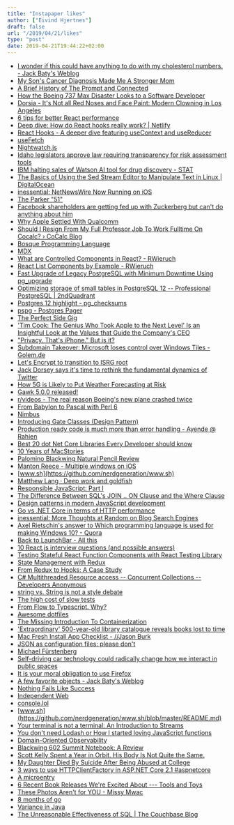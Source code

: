 ```yaml
---
title: "Instapaper likes"
author: ["Eivind Hjertnes"]
draft: false
url: "/2019/04/21/likes"
type: "post"
date: 2019-04-21T19:44:22+02:00
---
```


-   [I
    wonder if this could have anything to do with my cholesterol
    numbers. - Jack Baty's Weblog](https://www.baty.blog/2019/i-wonder-if-this-could-have-anything-to-do-with-my-cholesterol-numbers)
-   [My
    Son's Cancer Diagnosis Made Me A Stronger Mom](https://www.parents.com/health/my-sons-cancer-diagnosis-made-me-stronger-mom/)
-   [A
    Brief History of The Prompt and Connected](https://www.macstories.net/stories/a-brief-history-of-the-prompt-and-connected/)
-   [How
    the Boeing 737 Max Disaster Looks to a Software Developer](https://spectrum.ieee.org/aerospace/aviation/how-the-boeing-737-max-disaster-looks-to-a-software-developer)
-   [Dorsia -
    It's Not all Red Noses and Face Paint: Modern Clowning in Los
    Angeles](https://www.dorsia.io/cities/los-angeles/articles/clown-schools-los-angeles)
-   [6
    tips for better React performance](https://itnext.io/6-tips-for-better-react-performance-4329d12c126b)
-   [Deep
    dive: How do React hooks really work? | Netlify](https://www.netlify.com/blog/2019/03/11/deep-dive-how-do-react-hooks-really-work/?utm%5Fcampaign=React+Newsletter&utm%5Fmedium=email&utm%5Fsource=React%5FNewsletter%5F157)
-   [React
    Hooks - A deeper dive featuring useContext and useReducer](https://testdriven.io/blog/react-hooks-advanced/?utm%5Fcampaign=React+Newsletter&utm%5Fmedium=email&utm%5Fsource=React%5FNewsletter%5F157)
-   [useFetch](https://github.com/alex-cory/react-usefetch?utm%5Fcampaign=React+Newsletter&utm%5Fmedium=email&utm%5Fsource=React%5FNewsletter%5F157)
-   [Nightwatch.js](http://nightwatchjs.org/)
-   [Idaho
    legislators approve law requiring transparency for risk assessment
    tools](https://www.muckrock.com/news/archives/2019/mar/26/algorithms-idaho-bill-update/)
-   [IBM
    halting sales of Watson AI tool for drug discovery - STAT](https://www.statnews.com/2019/04/18/ibm-halting-sales-of-watson-for-drug-discovery/)
-   [The
    Basics of Using the Sed Stream Editor to Manipulate Text in Linux |
    DigitalOcean](https://www.digitalocean.com/community/tutorials/the-basics-of-using-the-sed-stream-editor-to-manipulate-text-in-linux)
-   [inessential:
    NetNewsWire Now Running on iOS](http://inessential.com/2019/04/17/netnewswire%5Fnow%5Frunning%5Fon%5Fios)
-   [The Parker "51"](http://www.richardspens.com/ref/profiles/51.htm)
-   [Facebook
    shareholders are getting fed up with Zuckerberg but can't do anything
    about him](https://www.latimes.com/business/hiltzik/la-fi-hiltzik-mark-zuckerberg-facebook-20190416-story.html)
-   [Why
    Apple Settled With Qualcomm](https://daringfireball.net/2019/04/why%5Fapple%5Fsettled%5Fwith%5Fqualcomm)
-   [Should
    I Resign From My Full Professor Job To Work Fulltime On Cocalc? ›
    CoCalc Blog](http://blog.sagemath.com/2019/04/12/should-i-resign-from-my-full-professor-job-to-work-fulltime-on-cocalc.html)
-   [Bosque Programming
    Language](https://github.com/Microsoft/BosqueLanguage)
-   [MDX](https://mdxjs.com/blog/v1/)
-   [What are
    Controlled Components in React? - RWieruch](https://www.robinwieruch.de/react-controlled-components/)
-   [React List
    Components by Example - RWieruch](https://www.robinwieruch.de/react-list-components/)
-   [Fast
    Upgrade of Legacy PostgreSQL with Minimum Downtime Using pg\_upgrade](https://www.percona.com/blog/2019/04/12/fast-upgrade-of-legacy-postgresql-with-minimum-downtime-using-pg%5Fupgrade/)
-   [Optimizing
    storage of small tables in PostgreSQL 12 -- Professional PostgreSQL |
    2ndQuadrant](https://www.2ndquadrant.com/en/blog/optimizing-storage-small-tables-postgresql-12/)
-   [Postgres
    12 highlight - pg\_checksums](https://paquier.xyz/postgresql-2/postgres-12-pg-checksums/)
-   [pspg - Postgres Pager](https://github.com/okbob/pspg)
-   [The
    Perfect Side Gig](https://www.macstories.net/stories/the-perfect-side-gig/)
-   ['Tim
    Cook: The Genius Who Took Apple to the Next Level' Is an Insightful
    Look at the Values that Guide the Company's CEO](https://www.macstories.net/reviews/tim-cook-the-genius-who-took-apple-to-the-next-level-is-an-insightful-look-at-the-values-that-guide-the-companys-ceo/)
-   ["Privacy.
    That's iPhone." But is it?](http://foundation.mozilla.org/en/campaigns/privacy-thats-iphone-but-is-it/)
-   [Subdomain
    Takeover: Microsoft loses control over Windows Tiles - Golem.de](https://www.golem.de/news/subdomain-takeover-microsoft-loses-control-over-windows-tiles-1904-140717.html)
-   [Let's
    Encrypt to transition to ISRG root](https://scotthelme.co.uk/lets-encrypt-to-transition-to-isrg-root/)
-   [Jack
    Dorsey says it's time to rethink the fundamental dynamics of Twitter](http://social.techcrunch.com/2019/04/16/jack-dorsey-ted/)
-   [How
    5G is Likely to Put Weather Forecasting at Risk](https://hackaday.com/2019/04/16/5g-buildout-likely-to-put-weather-forecasting-at-risk/)
-   [Gawk
    5.0.0 released!](http://lists.gnu.org/archive/html/info-gnu/2019-04/msg00002.html)
-   [r/videos -
    The real reason Boeing's new plane crashed twice](https://www.reddit.com/r/videos/comments/bdfqm4/the%5Freal%5Freason%5Fboeings%5Fnew%5Fplane%5Fcrashed%5Ftwice/ekyyd9g)
-   [From Babylon to Pascal with
    Perl 6](https://perl6.eu/regular-pascal.html)
-   [Nimbus](https://github.com/m-cat/nimbus-theme/blob/master/README.md)
-   [Introducing
    Gate Classes (Design Pattern)](https://dev.to/jamesmh/introducing-gate-classes-4j6a)
-   [Production
    ready code is much more than error handling - Ayende @ Rahien](https://ayende.com/blog/186849-A/production-ready-code-is-much-more-than-error-handling)
-   [Best
    20 dot Net Core Libraries Every Developer should know](https://codinginfinite.com/best-top-dot-net-core-useful-libraries-open-source/)
-   [10 Years
    of MacStories](https://www.macstories.net/stories/10-years-of-macstories/)
-   [Palomino
    Blackwing Natural Pencil Review](https://www.penaddict.com/blog/2019/4/15/palomino-blackwing-natural-pencil-review)
-   [Manton
    Reece - Multiple windows on iOS](https://www.manton.org/2019/04/15/multiple-windows-on.html)
-   [www.sh](https://github.com/nerdgeneration/www.sh)
-   [Matthew Lang ·
    Deep work and goldfish](https://mattisms.blog/2019/04/15/deep-work-and.html)
-   [Responsible
    JavaScript: Part I](https://alistapart.com/article/responsible-javascript-part-1/)
-   [The
    Difference Between SQL's JOIN .. ON Clause and the Where Clause](https://blog.jooq.org/2019/04/09/the-difference-between-sqls-join-on-clause-and-the-where-clause/)
-   [Design
    patterns in modern JavaScript development](https://levelup.gitconnected.com/design-patterns-in-modern-javascript-development-ec84d8be06ca)
-   [Go
    vs .NET Core in terms of HTTP performance](https://hackernoon.com/go-vs-net-core-in-terms-of-http-performance-7535a61b67b8)
-   [inessential:
    More Thoughts at Random on Blog Search Engines](http://inessential.com/2019/04/14/more%5Fthoughts%5Fat%5Frandom%5Fon%5Fblog%5Fsearch%5Fe)
-   [Axel
    Rietschin's answer to Which programming language is used for making
    Windows 10? - Quora](https://www.quora.com/Which-programming-language-is-used-for-making-Windows-10)
-   [Back to
    LaunchBar - All this](https://leancrew.com/all-this/2019/04/back-to-launchbar/)
-   [10
    React.js interview questions (and possible answers)](https://developerhandbook.com/react/10-react-interview-questions/)
-   [Testing
    Stateful React Function Components with React Testing Library](https://www.robertcooper.me/testing-stateful-react-function-components-with-react-testing-library/)
-   [State
    Management with Redux](https://levelup.gitconnected.com/state-management-with-redux-50f3ec10c10a)
-   [From
    Redux to Hooks: A Case Study](https://staleclosures.dev/from-redux-to-hooks-case-study/?utm%5Fcampaign=featured&utm%5Fmedium=email&utm%5Fsource=reactdigest)
-   [C#
    Multithreaded Resource access -- Concurrent Collections -- Developers
    Anonymous](http://www.devsanon.com/c/c-multithreaded-resource-access-concurrent-collections/)
-   [string
    vs. String is not a style debate](https://blog.paranoidcoding.com/2019/04/08/string-vs-String-is-not-about-style.html?utm%5Fcampaign=featured&utm%5Fmedium=email&utm%5Fsource=csharpdigest)
-   [The high
    cost of slow tests](https://pythonspeed.com/articles/high-cost-slow-tests/)
-   [From Flow to
    Typescript. Why?](https://sobolevn.me/2019/03/from-flow-to-typescript)
-   [Awesome dotfiles](https://github.com/webpro/awesome-dotfiles)
-   [The
    Missing Introduction To Containerization](https://medium.com/devopslinks/the-missing-introduction-to-containerization-de1fbb73efc5)
-   ['Extraordinary'
    500-year-old library catalogue reveals books lost to time](http://www.theguardian.com/books/2019/apr/10/extraordinary-500-year-old-library-catalogue-reveals-books-lost-to-time-libro-de-los-epitomes)
-   [Mac Fresh
    Install App Checklist - //Jason Burk](https://burk.io/2019/mac-fresh-install-app-checklist)
-   [JSON
    as configuration files: please don't](https://arp242.net/weblog/JSON%5Fas%5Fconfiguration%5Ffiles-%5Fplease%5Fdont.html)
-   [Michael
    Fürstenberg](https://furstenberg.co/2019/04/13/for-a-while.html)
-   [Self-driving
    car technology could radically change how we interact in public
    spaces](https://www.vox.com/2019/3/27/18194715/self-driving-cars-uber-lyft)
-   [It is your moral
    obligation to use Firefox](https://0x46.net/thoughts/2019/04/09/use-firefox/)
-   [A few favorite
    objects - Jack Baty's Weblog](https://www.baty.blog/2019/a-few-favorite-objects)
-   [Nothing
    Fails Like Success](https://alistapart.com/article/nothing-fails-like-success/)
-   [Independent
    Web](https://furstenberg.co/2019/04/12/independent-web.html)
-   [console.lol](https://github.com/mcampa/console.lol)
-   [www.sh](https://github.com/nerdgeneration/www.sh/blob/master/README.md)
-   [Your
    terminal is not a terminal: An Introduction to Streams](http://lucasfcosta.com/2019/04/07/streams-introduction.html)
-   [You
    don't need Lodash or How I started loving JavaScript functions](https://blog.bitsrc.io/you-dont-need-lodash-or-how-i-started-loving-javascript-functions-3f45791fa6cd)
-   [Domain-Oriented
    Observability](https://martinfowler.com/articles/domain-oriented-observability.html)
-   [Blackwing
    602 Summit Notebook: A Review](https://www.penaddict.com/blog/2019/4/12/blackwing-602-summit-notebook-a-review)
-   [Scott
    Kelly Spent a Year in Orbit. His Body Is Not Quite the Same.](https://www.nytimes.com/2019/04/11/science/scott-mark-kelly-twins-space-nasa.html)
-   [My
    Daughter Died By Suicide After Being Abused at College](https://broadly.vice.com/en%5Fus/article/43jgzb/emily-drouet-angus-milligan-domestic-abuse-university-uk)
-   [3
    ways to use HTTPClientFactory in ASP.NET Core 2.1 #aspnetcore](https://www.talkingdotnet.com/3-ways-to-use-httpclientfactory-in-asp-net-core-2-1/)
-   [A microentry](https://ascraeus.org/micro/1555054436/)
-   [6
    Recent Book Releases We're Excited About --- Tools and Toys](http://toolsandtoys.net/guides/6-recent-book-releases-were-excited-about/)
-   [These Photos
    Aren't for YOU - Missy Mwac](https://missymwac.com/these-photos-arent-for-you/)
-   [8 months of go](http://onoffswitch.net/8-months/)
-   [Variance in Java](https://llorllale.github.io/java-variance/)
-   [The
    Unreasonable Effectiveness of SQL | The Couchbase Blog](https://blog.couchbase.com/unreasonable-effectiveness-of-sql/)
